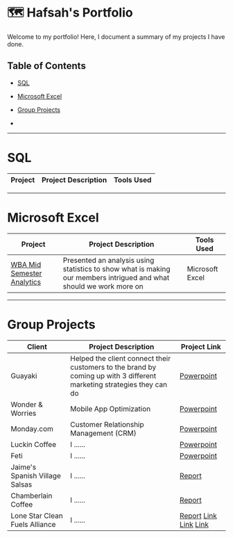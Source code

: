 # 🗺 Hafsah's Portfolio

Welcome to my portfolio! Here, I document a summary of my projects I have done. 

## Table of Contents
- [SQL](#sql)
- [Microsoft Excel](#microsoftexcel)
- [Group Projects](#groupprojects)

- 
***

# SQL
| Project | Project Description | Tools Used |
|---|---|---|


***
# Microsoft Excel

| Project | Project Description | Tools Used |
|---|---|---|
| [WBA Mid Semester Analytics](https://github.com/hafsahsiddiqui/mid-semester-analytics) | Presented an analysis using statistics to show what is making our members intrigued and what should we work more on | Microsoft Excel |


***
# Group Projects

| Client | Project Description | Project Link |
|---|---|---|
| Guayaki| Helped the client connect their customers to the brand by coming up with 3 different marketing strategies they can do |[Powerpoint](https://www.canva.com/design/DAEbyQ0o3TY/ZEwhoq_KjmNN1OB6qXJk5A/edit?utm_content=DAEbyQ0o3TY&utm_campaign=designshare&utm_medium=link2&utm_source=sharebutton)|
| Wonder & Worries | Mobile App Optimization | [Powerpoint](https://www.canva.com/design/DAF97Y3yImc/EJikWpMXxy2sHo5h0Zqfag/edit?utm_content=DAF97Y3yImc&utm_campaign=designshare&utm_medium=link2&utm_source=sharebutton) |
| Monday.com | Customer Relationship Management (CRM) | [Powerpoint](https://www.canva.com/design/DAGDSxgeKVc/ZK_uvjVkMPMPldTsz8yIGQ/edit?utm_content=DAGDSxgeKVc&utm_campaign=designshare&utm_medium=link2&utm_source=sharebutton) |
| Luckin Coffee | I ......| [Powerpoint](https://drive.google.com/drive/folders/1hWFxK1qjcXtxVos3tC6_UDIK669zqSmJ?dmr=1&ec=wgc-drive-hero-goto) |
| Feti | I ......| [Powerpoint](https://drive.google.com/drive/folders/1h6mwUxKxe-vCflGpA7eRK0lx4KK1OLPL?dmr=1&ec=wgc-drive-hero-goto) |
| Jaime's Spanish Village Salsas | I ......| [Report](https://docs.google.com/document/d/1E_wkHAI0MKJRZEVpedBVKZNEZa0q_gZg4qbEOUGUDkQ/edit?tab=t.0) |
| Chamberlain Coffee | I ......| [Report](https://docs.google.com/document/d/1JmJNcSJiDmlgTunDM-AoIh2MBRiz3X3SrL6GIlv795c/edit?tab=t.0)  |
| Lone Star Clean Fuels Alliance | I ......| [Report](https://drive.google.com/drive/folders/1IvOmT5QuyiVJzAQTg-i7E0odXnPZEPv0?dmr=1&ec=wgc-drive-hero-goto) [Link](https://docs.google.com/document/d/1R6Jbwz1REjfq2yUx15M8R-AUk9dBl7toeLhia-SEw2c/edit?tab=t.0) [Link](https://docs.google.com/presentation/d/1n64v2n6GHsWGwjyi65S97i6U78RAMn52Thx_FtjNaFU/edit#slide=id.p) [Link](https://drive.google.com/drive/folders/1IvOmT5QuyiVJzAQTg-i7E0odXnPZEPv0?dmr=1&ec=) |

